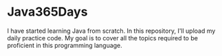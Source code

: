 # Java365Days
I have started learning Java from scratch. In this repository, I'll upload my daily practice code. My goal is to cover all the topics required to be proficient in this programming language.
